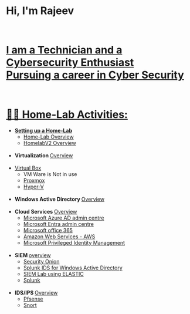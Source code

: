 

# Hi, I'm Rajeev <br><br><a href="">
# I am a Technician and a Cybersecurity Enthusiast <br>  Pursuing a career in Cyber Security<br><br>

# 👨‍💻 Home-Lab Activities:

- <b>Setting up a Home-Lab</b>
  - [Home-Lab Overview](https://github.com/rajeevlraman/Homelab/tree/main)<br>
  - [HomelabV2 Overview](https://github.com/rajeevlraman/Homelabv2/tree/main)<br><br>
- <b>Virtualization  </b>[ Overview ](https://github.com/rajeevlraman/Virtualization)<br><br>
- [Virtual Box](https://github.com/rajeevlraman/Virtualization/blob/main/assets/VirtualBox.md) <b><i></b></i>
  - VM Ware is Not in use <b><i></b></i>
  - [Proxmox](https://github.com/rajeevlraman/Virtualization/blob/main/assets/Proxmox.md) <b><i></b></i>
  - [Hyper-V](https://github.com/rajeevlraman/Virtualization/blob/main/assets/Hyper-V.md) <b><i></b></i><br><br>
- <b>Windows Active Directory </b>[ Overview ](https://github.com/rajeevlraman/ActiveDirectory)<br><br>
- <b>Cloud Services  </b></b>[ Overview ](https://github.com/rajeevlraman/CloudServices)<br>
  - [Microsoft Azure AD admin centre ](https://camo.githubusercontent.com/3eb9cb729638177c30c357ac03d593b8fcbb555097c4b21834020f57a612c0bb/68747470733a2f2f692e696d6775722e636f6d2f6c56716552646f2e706e67) <b><i></b></i>
  - [Microsoft Entra admin centre](https://camo.githubusercontent.com/7226367204999fa5bdbe824372de69f124e0d70c067396de494b3d70a3271d39/68747470733a2f2f692e696d6775722e636f6d2f6f46385875544a2e706e67) <b><i></b></i>
  - [Microsoft office 365](https://camo.githubusercontent.com/cf337c4e3707c542562f62b6cf7a2a2353fd85b7d65d0354c4a781703cda26ad/68747470733a2f2f692e696d6775722e636f6d2f486443336758722e706e67) <b><i></b></i>
  - [Amazon Web Services - AWS](https://camo.githubusercontent.com/70b05c458caaf0d1df28c59712f8631b68e005d8a00ce7442f36fc3537b08952/68747470733a2f2f692e696d6775722e636f6d2f61684c4a45724d2e706e67) <b><i></b></i>
  - [Microsoft Privileged Identity Management ](https://github.com/rajeevlraman/Microsoft_Enterprise_mobility_and_security)<br><br>
- <b>SIEM  </b></b>[ overview ](https://github.com/rajeevlraman/SIEM)<br>
  - [Security Onion](https://github.com/rajeevlraman/SIEM/blob/main/assets/Securityonion.md)
  - [Splunk IDS for Windows Active Directory](https://github.com/rajeevlraman/SIEM/blob/main/assets/Active_directory_Splunk_monitoring.md)
  - [SIEM Lab using ELASTIC](https://github.com/rajeevlraman/Elastic-SIEM)
  - [Splunk](https://github.com/rajeevlraman/SIEM/blob/main/assets/SplunkEnterprise.md)<br><br>
- <b>IDS/IPS  </b>[ Overview ](https://github.com/rajeevlraman/IDS-IPS)<br>
  - [Pfsense](https://camo.githubusercontent.com/c33845ad2fd578c6f7c646972fcfb06674a0311558d867b1929919259bfac2ef/68747470733a2f2f692e696d6775722e636f6d2f334f36586e39312e706e67)
  - [Snort](https://camo.githubusercontent.com/2dcf8d87b8eccc33adb286621983cc1fa155f30838ab8600a6463c56bc935904/68747470733a2f2f692e696d6775722e636f6d2f455946543351392e706e67)



<!--

Here are some ideas to get you started:

- 🔭 I’m currently working on ...
- 🌱 I’m currently learning ...
- 👯 I’m looking to collaborate on ...
- 🤔 I’m looking for help with ...
- 💬 Ask me about ...
- 📫 How to reach me: ...
- 😄 Pronouns: ...
- ⚡ Fun fact: ...
-->
